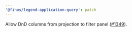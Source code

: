 ```yaml
---
'@finos/legend-application-query': patch
---
```


Allow DnD columns from projection to filter panel ([#1349](https://github.com/finos/legend-studio/issues/1349)).
